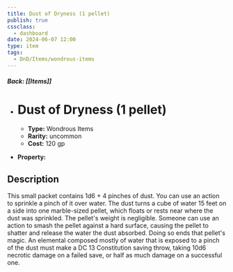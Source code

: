 ```yaml
---
title: Dust of Dryness (1 pellet)
publish: true
cssclass:
  - dashboard
date: 2024-06-07 12:00
type: item
tags:
  - DnD/Items/wondrous-items
---
```


##### Back: [[Items]]

- # Dust of Dryness (1 pellet)

    - **Type:** Wondrous Items
    - **Rarity:** uncommon
    - **Cost:** 120 gp
- **Property:** 



## Description 

This small packet contains 1d6 + 4 pinches of dust. You can use an action to sprinkle a pinch of it over water. The dust turns a cube of water 15 feet on a side into one marble-sized pellet, which floats or rests near where the dust was sprinkled. The pellet's weight is negligible. Someone can use an action to smash the pellet against a hard surface, causing the pellet to shatter and release the water the dust absorbed. Doing so ends that pellet's magic. An elemental composed mostly of water that is exposed to a pinch of the dust must make a DC 13 Constitution saving throw, taking 10d6 necrotic damage on a failed save, or half as much damage on a successful one.
